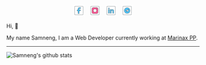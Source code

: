<p align='center'>
<a href="https://www.facebook.com/u.samneng"><img height="30" src="https://github.com/samneng/samneng/blob/master/asset/fb.png?raw=true"></a>&nbsp;&nbsp;
<a href="https://www.instagram.com/neng_jr"><img height="30" src="https://github.com/samneng/samneng/blob/master/asset/ig.png?raw=true"></a>&nbsp;&nbsp;
<a href="https://www.linkedin.com/in/ungsamneng"><img height="30" src="https://github.com/samneng/samneng/blob/master/asset/linkin.png?raw=true"></a>&nbsp;&nbsp;
<a href="https://t.me/ungsamneng"><img height="30" src="https://github.com/samneng/samneng/blob/master/asset/telegram.png?raw=true"></a>
</p>

Hi, 👋

My name Samneng, I am a Web Developer currently working at [Marinax PP](https://cambodia.marinax.co.jp/).

 ---

![Samneng's github stats](https://github-readme-stats.vercel.app/api?username=samneng&show_icons=true&theme=vue&layout=compact)
